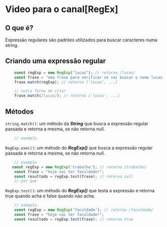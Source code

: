 # Video para o canal[RegEx]

## O que é?
Expressão regulares são padrões utilizados para buscar caracteres numa string.

## Criando uma expressão regular
```js
    const regExp = new RegExp("lucas"); // retorna /lucas/
    const frase = "uma frase para verificar se vai buscar o nome lucas.";
    frase.match(regExp); // retorna ['lucas', ...]

    // outra forma de criar
    frase.match(/lucas/); // retorna ['lucas', ...]
```

## Métodos
`string.match()`: um método da ***String*** que busca a expressão regular passada e retorna a mesma, se não retorna null.
```js
    // exemplo
```

`RegExp.exec()`: um método do ***RegExp()*** que busca a expressão regular passada e retorna a mesma, se não retorna null.
```js
    // exemplo
   const regExp = new RegExp('trabalho'); // retorna /trabalho/
    const frase = "hoje vai ter faculdade!";
    const resultado = regExp.test(frase); // retorna null
    // por que  
```

`RegExp.test()`: um método do ***RegExp()*** que testa a expressão e retorna true quando acha e false quando não acha.
```js
    // exemplo
    const regExp = new RegExp('faculdade'); // retorna /faculdade/
    const frase = "hoje vai ter faculdade!";
    const resultado = regExp.test(frase); // retorna true
```
